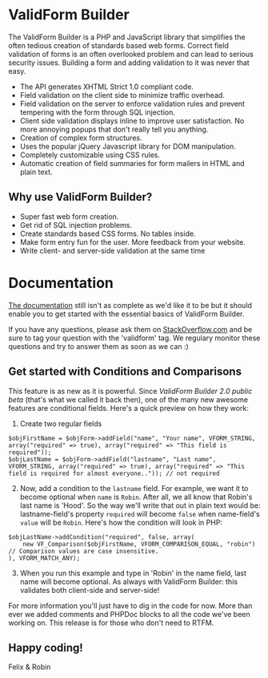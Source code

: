 ValidForm Builder
================

The ValidForm Builder is a PHP and JavaScript library that simplifies the often tedious creation of standards based web forms. Correct field validation of forms is an often overlooked problem and can lead to serious security issues. Building a form and adding validation to it was never that easy.

- The API generates XHTML Strict 1.0 compliant code.
- Field validation on the client side to minimize traffic overhead.
- Field validation on the server to enforce validation rules and prevent tempering with the form through SQL injection.
- Client side validation displays inline to improve user satisfaction. No more annoying popups that don't really tell you anything.
- Creation of complex form structures.
- Uses the popular jQuery Javascript library for DOM manipulation.
- Completely customizable using CSS rules.
- Automatic creation of field summaries for form mailers in HTML and plain text.

Why use ValidForm Builder?
----

- Super fast web form creation.
- Get rid of SQL injection problems.
- Create standards based CSS forms. No tables inside.
- Make form entry fun for the user. More feedback from your website.
- Write client- and server-side validation at the same time


Documentation
=============

[The documentation](https://github.com/neverwoods/validformbuilder/blob/master/docs/documentation.md) still isn't as complete as we'd like it to be but it should enable you to get started with the essential basics of ValidForm Builder.

If you have any questions, please ask them on [StackOverflow.com](http://stackoverflow.com) and be sure to tag your question with the 'validform' tag. We regulary monitor these questions and try to answer them as soon as we can :)

Get started with Conditions and Comparisons
---------

This feature is as new as it is powerful. Since *ValidForm Builder 2.0 public beta* (that's what we called it back then), one of the many new awesome features are conditional fields. Here's a quick preview on how they work:

1) Create two regular fields

```
$objFirstName = $objForm->addField("name", "Your name", VFORM_STRING, array("required" => true), array("required" => "This field is required"));
$objLastName = $objForm->addField("lastname", "Last name", VFORM_STRING, array("required" => true), array("required" => "This field is required for almost everyone..")); // not required
```

2) Now, add a condition to the `lastname` field. For example, we want it to become optional when `name` is `Robin`. After all, we all know that Robin's last name is 'Hood'. So the way we'll write that out in plain text would be: lastname-field's property `required` will become `false` when name-field's `value` will be `Robin`. Here's how the condition will look in PHP:

```
$objLastName->addCondition("required", false, array(
    new VF_Comparison($objFirstName, VFORM_COMPARISON_EQUAL, "robin") // Comparison values are case insensitive.
), VFORM_MATCH_ANY);
```

3) When you run this example and type in 'Robin' in the name field, last name will become optional. As always with ValidForm Builder: this validates both client-side and server-side!

For more information you'll just have to dig in the code for now. More than ever we added comments and PHPDoc blocks to all the code we've been working on. This release is for those who don't need to RTFM.


Happy coding!
------

Felix & Robin
